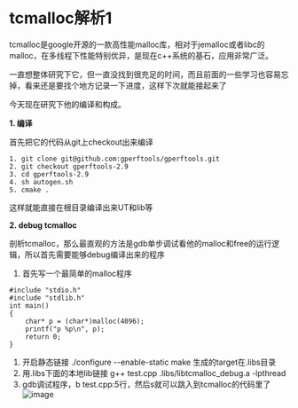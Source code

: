 # tcmalloc解析1



tcmalloc是google开源的一款高性能malloc库，相对于jemalloc或者libc的malloc，在多线程下性能特别优异，是现在c++系统的基石，应用非常广泛。

一直想整体研究下它，但一直没找到很充足的时间，而且前面的一些学习也容易忘掉，看来还是要找个地方记录一下进度，这样下次就能接起来了

今天现在研究下他的编译和构成。

**1. 编译**

首先把它的代码从git上checkout出来编译

```
1. git clone git@github.com:gperftools/gperftools.git
2. git checkout gperftools-2.9
3. cd gperftools-2.9
4. sh autogen.sh
5. cmake .
```

这样就能直接在根目录编译出来UT和lib等

**2. debug tcmalloc**

剖析tcmalloc，那么最直观的方法是gdb单步调试看他的malloc和free的运行逻辑，所以首先需要能够debug编译出来的程序

1. 首先写一个最简单的malloc程序

```
#include "stdio.h"
#include "stdlib.h"
int main()
{
    char* p = (char*)malloc(4096);
    printf("p %p\n", p);
    return 0;
}
```

1. 开启静态链接 ./configure --enable-static make 生成的target在.libs目录
2. 用.libs下面的本地lib链接 g++ test.cpp .libs/libtcmalloc\_debug.a -lpthread
3. gdb调试程序，b test.cpp:5行，然后s就可以跳入到tcmalloc的代码里了 ![image](https://user-images.githubusercontent.com/7221964/126760834-f876a433-faa8-44c5-9062-ee0f389a3e09.png)
